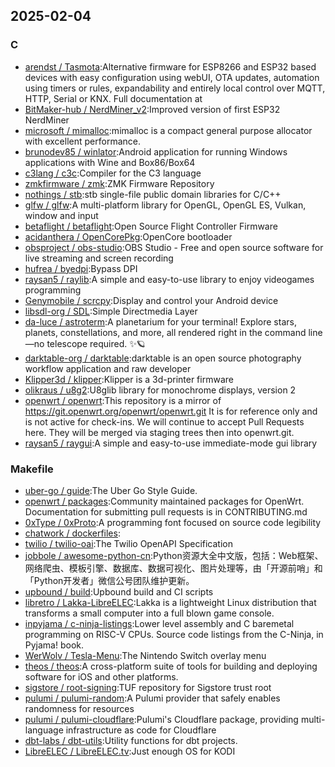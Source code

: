 ## 2025-02-04

### C

* [arendst / Tasmota](https://github.com/arendst/Tasmota):Alternative firmware for ESP8266 and ESP32 based devices with easy configuration using webUI, OTA updates, automation using timers or rules, expandability and entirely local control over MQTT, HTTP, Serial or KNX. Full documentation at
* [BitMaker-hub / NerdMiner_v2](https://github.com/BitMaker-hub/NerdMiner_v2):Improved version of first ESP32 NerdMiner
* [microsoft / mimalloc](https://github.com/microsoft/mimalloc):mimalloc is a compact general purpose allocator with excellent performance.
* [brunodev85 / winlator](https://github.com/brunodev85/winlator):Android application for running Windows applications with Wine and Box86/Box64
* [c3lang / c3c](https://github.com/c3lang/c3c):Compiler for the C3 language
* [zmkfirmware / zmk](https://github.com/zmkfirmware/zmk):ZMK Firmware Repository
* [nothings / stb](https://github.com/nothings/stb):stb single-file public domain libraries for C/C++
* [glfw / glfw](https://github.com/glfw/glfw):A multi-platform library for OpenGL, OpenGL ES, Vulkan, window and input
* [betaflight / betaflight](https://github.com/betaflight/betaflight):Open Source Flight Controller Firmware
* [acidanthera / OpenCorePkg](https://github.com/acidanthera/OpenCorePkg):OpenCore bootloader
* [obsproject / obs-studio](https://github.com/obsproject/obs-studio):OBS Studio - Free and open source software for live streaming and screen recording
* [hufrea / byedpi](https://github.com/hufrea/byedpi):Bypass DPI
* [raysan5 / raylib](https://github.com/raysan5/raylib):A simple and easy-to-use library to enjoy videogames programming
* [Genymobile / scrcpy](https://github.com/Genymobile/scrcpy):Display and control your Android device
* [libsdl-org / SDL](https://github.com/libsdl-org/SDL):Simple Directmedia Layer
* [da-luce / astroterm](https://github.com/da-luce/astroterm):A planetarium for your terminal! Explore stars, planets, constellations, and more, all rendered right in the command line—no telescope required. ✨🪐
* [darktable-org / darktable](https://github.com/darktable-org/darktable):darktable is an open source photography workflow application and raw developer
* [Klipper3d / klipper](https://github.com/Klipper3d/klipper):Klipper is a 3d-printer firmware
* [olikraus / u8g2](https://github.com/olikraus/u8g2):U8glib library for monochrome displays, version 2
* [openwrt / openwrt](https://github.com/openwrt/openwrt):This repository is a mirror of https://git.openwrt.org/openwrt/openwrt.git It is for reference only and is not active for check-ins. We will continue to accept Pull Requests here. They will be merged via staging trees then into openwrt.git.
* [raysan5 / raygui](https://github.com/raysan5/raygui):A simple and easy-to-use immediate-mode gui library

### Makefile

* [uber-go / guide](https://github.com/uber-go/guide):The Uber Go Style Guide.
* [openwrt / packages](https://github.com/openwrt/packages):Community maintained packages for OpenWrt. Documentation for submitting pull requests is in CONTRIBUTING.md
* [0xType / 0xProto](https://github.com/0xType/0xProto):A programming font focused on source code legibility
* [chatwork / dockerfiles](https://github.com/chatwork/dockerfiles):
* [twilio / twilio-oai](https://github.com/twilio/twilio-oai):The Twilio OpenAPI Specification
* [jobbole / awesome-python-cn](https://github.com/jobbole/awesome-python-cn):Python资源大全中文版，包括：Web框架、网络爬虫、模板引擎、数据库、数据可视化、图片处理等，由「开源前哨」和「Python开发者」微信公号团队维护更新。
* [upbound / build](https://github.com/upbound/build):Upbound build and CI scripts
* [libretro / Lakka-LibreELEC](https://github.com/libretro/Lakka-LibreELEC):Lakka is a lightweight Linux distribution that transforms a small computer into a full blown game console.
* [inpyjama / c-ninja-listings](https://github.com/inpyjama/c-ninja-listings):Lower level assembly and C baremetal programming on RISC-V CPUs. Source code listings from the C-Ninja, in Pyjama! book.
* [WerWolv / Tesla-Menu](https://github.com/WerWolv/Tesla-Menu):The Nintendo Switch overlay menu
* [theos / theos](https://github.com/theos/theos):A cross-platform suite of tools for building and deploying software for iOS and other platforms.
* [sigstore / root-signing](https://github.com/sigstore/root-signing):TUF repository for Sigstore trust root
* [pulumi / pulumi-random](https://github.com/pulumi/pulumi-random):A Pulumi provider that safely enables randomness for resources
* [pulumi / pulumi-cloudflare](https://github.com/pulumi/pulumi-cloudflare):Pulumi's Cloudflare package, providing multi-language infrastructure as code for Cloudflare
* [dbt-labs / dbt-utils](https://github.com/dbt-labs/dbt-utils):Utility functions for dbt projects.
* [LibreELEC / LibreELEC.tv](https://github.com/LibreELEC/LibreELEC.tv):Just enough OS for KODI
